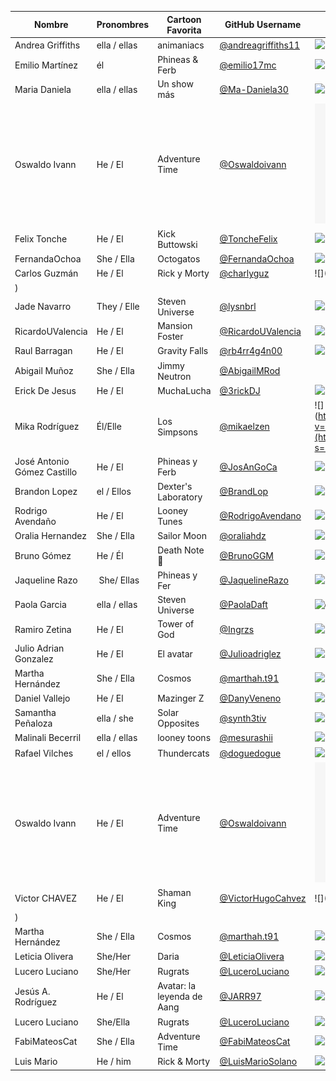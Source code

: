 | Nombre | Pronombres | Cartoon Favorita | GitHub Username| Avatar |
|---|---|---|---|---|
| Andrea Griffiths | ella / ellas  | animaniacs | [@andreagriffiths11](https://github.com/andreagriffiths11)| ![](https://avatars.githubusercontent.com/andreagriffiths11?s=64) |
| Emilio Martínez | él  | Phineas & Ferb | [@emilio17mc](https://github.com/emilio17mc)| ![](https://avatars.githubusercontent.com/emilio17mc?s=64) |
| Maria Daniela | ella / ellas  | Un show más | [@Ma-Daniela30](https://github.com/Ma-Daniela30)| ![](https://avatars.githubusercontent.com/Ma-Daniela30) |
| Oswaldo Ivann  | He / El  | Adventure Time | [@Oswaldoivann](https://github.com/Oswaldoivann)| ![](https://github.com/Oswaldoivann/Oswaldoivann/blob/main/perfil.jpg) |
| Felix Tonche  | He / El  | Kick Buttowski | [@ToncheFelix](https://github.com/ToncheFelix)| ![](https://avatars.githubusercontent.com/u/60750100?s=96&v=4) |
| FernandaOchoa  | She / Ella  | Octogatos | [@FernandaOchoa](https://github.com/FernandaOchoa)| ![](https://avatars.githubusercontent.com/u/9124597?s=400&u=2a0671c4aa1a123f3e09021dcc0d2423a1d4cba1&v=4) |
| Carlos Guzmán | He / El  | Rick y Morty | [@charlyguz](https://github.com/charlyguz)| ![](| Oswaldo Ivann  | He / El  | Adventure Time | [@Oswaldoivann](https://github.com/Oswaldoivann)| ![](https://github.com/Oswaldoivann/Oswaldoivann/blob/main/perfil.jpg) |
) |
| Jade Navarro  | They / Elle  | Steven Universe | [@lysnbrl](https://github.com/lysnbrl)| ![](https://avatars.githubusercontent.com/u/101600385?v=4) |
| RicardoUValencia  | He / El  | Mansion Foster | [@RicardoUValencia](https://github.com/RicardoUValencia)| ![](https://avatars.githubusercontent.com/u/87098001?v=4) |
| Raul Barragan  | He / El  | Gravity Falls | [@rb4rr4g4n00](https://github.com/rb4rr4g4n00)| ![](https://avatars.githubusercontent.com/u/99059912?v=4) |
| Abigail Muñoz | She / Ella  | Jimmy Neutron | [@AbigailMRod](https://github.com/AbigailMRod)| 
| Erick De Jesus  | He / El  | MuchaLucha | [@3rickDJ](https://github.com/3rickDJ)| ![](https://avatars.githubusercontent.com/3rickDJ?s=100)|
| Mika Rodríguez  | Él/Elle | Los Simpsons | [@mikaelzen](https://github.com/mikaelzen)| ![](https://avatars.githubusercontent.com/u/68354235?v=4](https://avatars.githubusercontent.com/mikaelzen?s=64) |
| José Antonio Gómez Castillo  | He / El  | Phineas y Ferb | [@JosAnGoCa](https://github.com/JosAnGoCa)| ![](https://avatars.githubusercontent.com/u/91902354?v=4) |
| Brandon Lopez  | el / Ellos  | Dexter's Laboratory | [@BrandLop](https://github.com/BrandLop)| ![](https://avatars.githubusercontent.com/u/94416443?v=4) |
| Rodrigo Avendaño | He / El  | Looney Tunes | [@RodrigoAvendano](https://github.com/RodrigoAvendano)| ![](https://avatars.githubusercontent.com/u/99101837?s=100&u=01d6e8a14046fd388fd04721b44a6c7ab6456a1e&v=4) |
| Oralia Hernandez | She / Ella  | Sailor Moon | [@oraliahdz](https://github.com/oraliahdz)| ![](https://avatars.githubusercontent.com/u/89615667?s=400&u=4eb190444ca950b08a8c75e568a3b63516513a15&v=4) |
| Bruno Gómez  | He / Él  | Death Note 🍎 | [@BrunoGGM](https://github.com/BrunoGGM)| ![](https://avatars.githubusercontent.com/brunoggm?s=64) |
| Jaqueline Razo | She/ Ellas | Phineas y Fer | [@JaquelineRazo](https://github.com/JaquelineRazo) | ![](https://avatars.githubusercontent.com/u/83616845?v=4)|
| Paola Garcia | ella / ellas  | Steven Universe | [@PaolaDaft](https://github.com/PaolaDaft) |<img src="https://avatars.githubusercontent.com/u/68626833?v=4" alt="drawing" width="100"/> |
| Ramiro Zetina  | He / El  | Tower of God | [@Ingrzs](https://github.com/Ingrzs)| ![](https://avatars.githubusercontent.com/u/94188197?s=96&v=4) |
| Julio Adrian Gonzalez  | He / El  | El avatar | [@Julioadriglez](https://github.com/Julioadriglez)| ![](https://avatars.githubusercontent.com/u/99068430?s=400&u=8d1b992c4cdd0a2548ccef6838c5dc40c4aa8921&v=4) |
| Martha Hernández | She / Ella  | Cosmos | [@marthah.t91](https://github.com/MarthaHT)| ![](https://avatars.githubusercontent.com/u/79715315?s=400&u=08e53caec09bfdf39c55c664353d217dd2e9bdbe&v=4) |
| Daniel Vallejo |He / El  | Mazinger Z | [@DanyVeneno](https://github.com/DanyVeneno)| ![](https://avatars.githubusercontent.com/u/89219507?v=4) |
| Samantha Peñaloza | ella / she | Solar Opposites | [@synth3tiv](https://github.com/synth3tiv)| ![](https://avatars.githubusercontent.com/synth3tiv?s=64) |
| Malinali Becerril | ella / ellas | looney toons | [@mesurashii](https://github.con/malibb) | ![](https://avatars.githubusercontent.com/u/16376217?s=40&v=4) |
| Rafael Vilches | el / ellos  | Thundercats | [@doguedogue](https://github.com/doguedogue)| ![](https://avatars.githubusercontent.com/u/23409026?s=64) |
| Oswaldo Ivann  | He / El  | Adventure Time | [@Oswaldoivann](https://github.com/Oswaldoivann)| ![](https://github.com/Oswaldoivann/Oswaldoivann/blob/main/perfil.jpg) |
| Victor CHAVEZ  | He / El  | Shaman King | [@VictorHugoCahvez](https://github.com/VictorHugoChavez)| ![](![Uploading image.png…](https://avatars.githubusercontent.com/u/96146923?s=400&u=08aca6e3a8258728dee0e613c20c4541bfc066a9&v=4)
) |
| Martha Hernández | She / Ella  | Cosmos | [@marthah.t91](https://github.com/MarthaHT)| ![](https://avatars.githubusercontent.com/u/79715315?s=400&u=08e53caec09bfdf39c55c664353d217dd2e9bdbe&v=4) |
| Leticia Olivera | She/Her | Daria | [@LeticiaOlivera](https://github.com/LeticiaOlivera)| ![]([https://github.com/account](https://avatars.githubusercontent.com/u/106000118?s=400&u=f73f0e7f6f7dbad5f3883ce988467d017801c716&v=4)) |
| Lucero Luciano | She/Her | Rugrats | [@LuceroLuciano](https://github.com/LuceroLuciano)| ![](https://avatars.githubusercontent.com/u/83784155?s=96&v=4)|
| Jesús A. Rodríguez  | He / El  | Avatar: la leyenda de Aang | [@JARR97](https://github.com/JARR97)| ![](https://avatars.githubusercontent.com/JARR97?s=64) 
| Lucero Luciano | She/Ella | Rugrats | [@LuceroLuciano](https://github.com/LuceroLuciano)| ![]([https://github.com/account](https://avatars.githubusercontent.com/u/83784155?s=400&u=5acda789d6e653941b65be7c6012a10371ab75e9&v=4)) |
| FabiMateosCat  | She / Ella  | Adventure Time | [@FabiMateosCat](https://github.com/FabiMateosCat)| ![](https://avatars.githubusercontent.com/u/99370914?s=400&u=731c4cfea7da733416b2e01298af29a5f47c1d9d&v=4) |
| Luis Mario  | He / him  | Rick & Morty | [@LuisMarioSolano](https://github.com/LuisMarioSolano)| ![](https://avatars.githubusercontent.com/u/92195194?v=4) |

